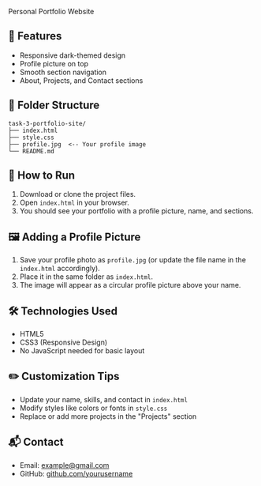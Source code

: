  Personal Portfolio Website

## 🌟 Features
- Responsive dark-themed design
- Profile picture on top
- Smooth section navigation
- About, Projects, and Contact sections

## 📁 Folder Structure

```
task-3-portfolio-site/
├── index.html
├── style.css
├── profile.jpg  <-- Your profile image
└── README.md
```

## 🚀 How to Run
1. Download or clone the project files.
2. Open `index.html` in your browser.
3. You should see your portfolio with a profile picture, name, and sections.

## 🖼 Adding a Profile Picture
1. Save your profile photo as `profile.jpg` (or update the file name in the `index.html` accordingly).
2. Place it in the same folder as `index.html`.
3. The image will appear as a circular profile picture above your name.

## 🛠 Technologies Used
- HTML5
- CSS3 (Responsive Design)
- No JavaScript needed for basic layout

## ✏️ Customization Tips
- Update your name, skills, and contact in `index.html`
- Modify styles like colors or fonts in `style.css`
- Replace or add more projects in the "Projects" section

## 📬 Contact
- Email: example@gmail.com
- GitHub: [github.com/yourusername](https://github.com/yourusername)



